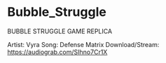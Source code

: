 # Bubble_Struggle
BUBBLE STRUGGLE GAME REPLICA


Artist: Vyra
Song: Defense Matrix
Download/Stream: https://audiograb.com/SIhno7Cr1X